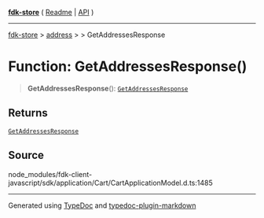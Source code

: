 [**fdk-store**](../../../README.md) ( [Readme](../../../README.md) \| [API](../../../API.md) )

---

[fdk-store](../../../API.md) > [address](../../README.md) > [<internal>](../README.md) > GetAddressesResponse

# Function: GetAddressesResponse()

> **GetAddressesResponse**(): [`GetAddressesResponse`](../type-aliases/type-alias.GetAddressesResponse.md)

## Returns

[`GetAddressesResponse`](../type-aliases/type-alias.GetAddressesResponse.md)

## Source

node_modules/fdk-client-javascript/sdk/application/Cart/CartApplicationModel.d.ts:1485

---

Generated using [TypeDoc](https://typedoc.org/) and [typedoc-plugin-markdown](https://www.npmjs.com/package/typedoc-plugin-markdown)

